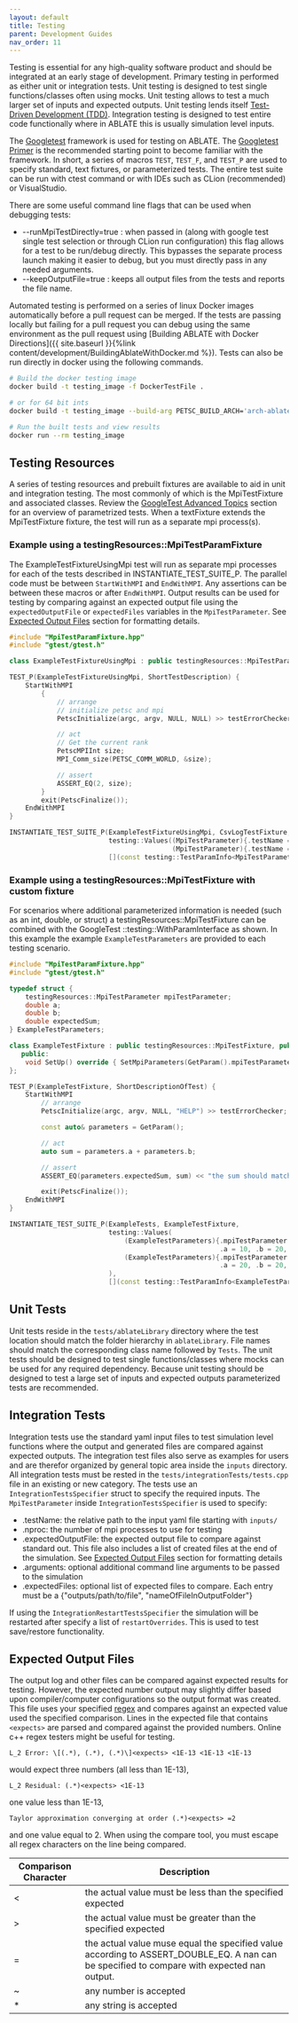 ```yaml
---
layout: default
title: Testing
parent: Development Guides
nav_order: 11
---
```


Testing is essential for any high-quality software product and should be integrated at an early stage of development. Primary testing in performed as either unit or integration tests.  Unit testing is designed to test single functions/classes often using mocks.  Unit testing allows to test a much larger set of inputs and expected outputs.  Unit testing lends itself [Test-Driven Development (TDD)](https://en.wikipedia.org/wiki/Test-driven_development).   Integration testing is designed to test entire code functionally where in ABLATE this is usually simulation level inputs.


The [Googletest](https://github.com/google/googletest) framework is used for testing on ABLATE.  The [Googletest Primer](https://google.github.io/googletest/primer.html) is the recommended starting point to become familiar with the framework.  In short, a series of macros `TEST`, `TEST_F`, and `TEST_P` are used to specify standard, text fixtures, or parameterized tests.  The entire test suite can be run with ctest command or with IDEs such as CLion (recommended) or VisualStudio.

There are some useful command line flags that can be used when debugging tests:
- \-\-runMpiTestDirectly=true : when passed in (along with google test single test selection or through CLion run configuration) this flag allows for a test to be run/debug directly.  This bypasses the separate process launch making it easier to debug, but you must directly pass in any needed arguments.
- \-\-keepOutputFile=true : keeps all output files from the tests and reports the file name.

Automated testing is performed on a series of linux Docker images automatically before a pull request can be merged.  If the tests are passing locally but failing for a pull request you can debug using the same environment as the pull request using [Building ABLATE with Docker Directions]({{ site.baseurl }}{%link content/development/BuildingAblateWithDocker.md %}).  Tests can also be run directly in docker using the following commands.

```bash
# Build the docker testing image
docker build -t testing_image -f DockerTestFile .

# or for 64 bit ints
docker build -t testing_image --build-arg PETSC_BUILD_ARCH='arch-ablate-opt-64' -f DockerTestFile .

# Run the built tests and view results
docker run --rm testing_image 

```

## Testing Resources
A series of testing resources and prebuilt fixtures are available to aid in unit and integration testing.  The most commonly of which is the MpiTestFixture and associated classes.  Review the [GoogleTest Advanced Topics](https://google.github.io/googletest/advanced.html#value-parameterized-tests) section for an overview of parametrized tests.  When a textFixture extends the MpiTestFixture fixture, the test will run as a separate mpi process(s).

### Example using a testingResources::MpiTestParamFixture
The ExampleTestFixtureUsingMpi test will run as separate mpi processes for each of the tests described in INSTANTIATE_TEST_SUITE_P. The parallel code must be between `StartWithMPI` and `EndWithMPI`.  Any assertions can be between these macros or after `EndWithMPI`.  Output results can be used for testing by comparing against an expected output file using the `expectedOutputFile` or `expectedFiles` variables in the `MpiTestParameter`.  See [Expected Output Files](#expected-output-files) section for formatting details.
```c++
#include "MpiTestParamFixture.hpp"
#include "gtest/gtest.h"

class ExampleTestFixtureUsingMpi : public testingResources::MpiTestParamFixture {};

TEST_P(ExampleTestFixtureUsingMpi, ShortTestDescription) {
    StartWithMPI
        {
            // arrange
            // initialize petsc and mpi
            PetscInitialize(argc, argv, NULL, NULL) >> testErrorChecker;

            // act
            // Get the current rank
            PetscMPIInt size;
            MPI_Comm_size(PETSC_COMM_WORLD, &size);

            // assert
            ASSERT_EQ(2, size);
        }
        exit(PetscFinalize());
    EndWithMPI
}

INSTANTIATE_TEST_SUITE_P(ExampleTestFixtureUsingMpi, CsvLogTestFixture,
                         testing::Values((MpiTestParameter){.testName = "mpi test 1", .nproc = 2, .arguments = ""},
                                         (MpiTestParameter){.testName = "mpi test 2", .nproc = 3, .arguments = ""}),
                         [](const testing::TestParamInfo<MpiTestParameter> &info) { return info.param.getTestName(); });

```

### Example using a testingResources::MpiTestFixture with custom fixture
For scenarios where additional parameterized information is needed (such as an int, double, or struct) a testingResources::MpiTestFixture can be combined with the GoogleTest ::testing::WithParamInterface as shown.  In this example the example `ExampleTestParameters` are provided to each testing scenario.
```c++
#include "MpiTestParamFixture.hpp"
#include "gtest/gtest.h"

typedef struct {
    testingResources::MpiTestParameter mpiTestParameter;
    double a;
    double b;
    double expectedSum;
} ExampleTestParameters;

class ExampleTestFixture : public testingResources::MpiTestFixture, public ::testing::WithParamInterface<ExampleTestParameters> {
   public:
    void SetUp() override { SetMpiParameters(GetParam().mpiTestParameter); }
};

TEST_P(ExampleTestFixture, ShortDescriptionOfTest) {
    StartWithMPI
        // arrange
        PetscInitialize(argc, argv, NULL, "HELP") >> testErrorChecker;

        const auto& parameters = GetParam();

        // act
        auto sum = parameters.a + parameters.b;

        // assert
        ASSERT_EQ(parameters.expectedSum, sum) << "the sum should match";

        exit(PetscFinalize());
    EndWithMPI
}

INSTANTIATE_TEST_SUITE_P(ExampleTests, ExampleTestFixture,
                         testing::Values(
                             (ExampleTestParameters){.mpiTestParameter = {.testName = "test 1", .nproc = 1, .arguments = ""},
                                                     .a = 10, .b = 20, .expectedSum = 30},
                             (ExampleTestParameters){.mpiTestParameter = {.testName = "test 2", .nproc = 1, .arguments = ""},
                                                     .a = 20, .b = 20, .expectedSum = 40}
                         ),
                         [](const testing::TestParamInfo<ExampleTestParameters>& info) { return info.param.mpiTestParameter.getTestName(); });

```

## Unit Tests
Unit tests reside in the `tests/ablateLibrary` directory where the test location should match the folder hierarchy in  `ablateLibrary`.  File names should match the corresponding class name followed by `Tests`.  The unit tests should be designed to test single functions/classes where mocks can be used for any required dependency.  Because unit testing should be designed to test a large set of inputs and expected outputs parameterized tests are recommended.

## Integration Tests
Integration tests use the standard yaml input files to test simulation level functions where the output and generated files are compared against expected outputs.  The integration test files also serve as examples for users and are therefor organized by general topic area inside the `inputs` directory.  All integration tests must be rested in the `tests/integrationTests/tests.cpp` file in an existing or new category.  The tests use an `IntegrationTestsSpecifier` struct to specify the required inputs.  The `MpiTestParameter` inside `IntegrationTestsSpecifier` is used to specify:

- .testName: the relative path to the input yaml file starting with `inputs/`
- .nproc: the number of mpi processes to use for testing
- .expectedOutputFile: the expected output file to compare against standard out.  This file also includes a list of created files at the end of the simulation. See [Expected Output Files](#expected-output-files) section for formatting details
- .arguments: optional additional command line arguments to be passed to the simulation
- .expectedFiles: optional list of expected files to compare.  Each entry must be a {"outputs/path/to/file", "nameOfFileInOutputFolder"}

If using the `IntegrationRestartTestsSpecifier` the simulation will be restarted after specify a list of `restartOverrides`.  This is used to test save/restore functionality.

## Expected Output Files
The output log and other files can be compared against expected results for testing.  However, the expected number output may slightly differ based upon compiler/computer configurations so the output format was created.  This file uses your specified [regex](https://www.cplusplus.com/reference/regex/) and compares against an expected value used the specified comparison.  Lines in the expected file that contains `<expects>` are parsed and compared against the provided numbers. Online c++ regex testers might be useful for testing.

```
L_2 Error: \[(.*), (.*), (.*)\]<expects> <1E-13 <1E-13 <1E-13
```
would expect three numbers (all less than 1E-13),

```
L_2 Residual: (.*)<expects> <1E-13
```
one value less than 1E-13,

```
Taylor approximation converging at order (.*)<expects> =2
```
and one value equal to 2.  When using the compare tool, you must escape all regex characters on the line being compared.

| Comparison Character | Description                                                                                                                                |
|----------------------|--------------------------------------------------------------------------------------------------------------------------------------------|
| <                    | the actual value must be less than the specified expected                                                                                  |
| >                    | the actual value must be greater than the specified expected                                                                               |
| =                    | the actual value muse equal the specified value according to ASSERT_DOUBLE_EQ. A nan can be specified to compare with expected nan output. |
| ~                    | any number is accepted                                                                                                                     |
| *                    | any string is accepted                                                                                                                     |